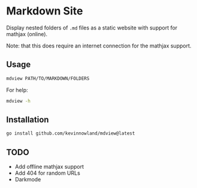# Markdown Site

Display nested folders of `.md` files as a static website with
support for mathjax (online).

Note: that this does require an internet connection for the mathjax
support.

## Usage

```bash
mdview PATH/TO/MARKDOWN/FOLDERS
```

For help:

```bash
mdview -h
```

## Installation

```bash
go install github.com/kevinnowland/mdview@latest
```

## TODO

- Add offline mathjax support
- Add 404 for random URLs
- Darkmode
